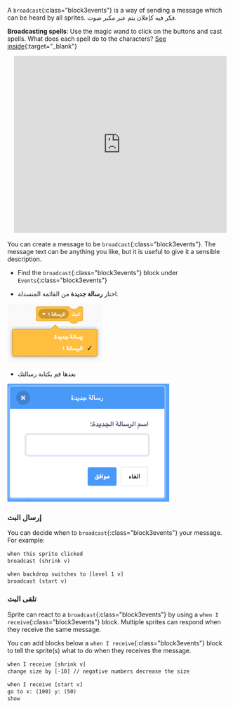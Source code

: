 A `broadcast`{:class="block3events"} is a way of sending a message which can be heard by all sprites. فكر فيه كإعلان يتم عبر مكبر صوت.

**Broadcasting spells**: Use the magic wand to click on the buttons and cast spells. What does each spell do to the characters? [See inside](https://scratch.mit.edu/projects/518413238/editor){:target="_blank"}

<div class="scratch-preview" style="margin-left: 15px;">
  <iframe allowtransparency="true" width="485" height="402" src="https://scratch.mit.edu/projects/embed/518413238/?autostart=false" frameborder="0"></iframe>
</div>

You can create a message to be `broadcast`{:class="block3events"}. The message text can be anything you like, but it is useful to give it a sensible description.

+ Find the `broadcast`{:class="block3events"} block under `Events`{:class="block3events"}

+ اختار **رسالة جديدة** من القائمة المنسدلة.

![broadcast block dropdown](images/broadcast-block.png)

+ بعدها قم بكتابة رسالتك

![Create a broadcast](images/new-broadcast.png)

### إرسال البث

You can decide when to `broadcast`{:class="block3events"} your message. For example:

```blocks3
when this sprite clicked
broadcast (shrink v)
```

```blocks3
when backdrop switches to [level 1 v]
broadcast (start v)
```

### تلقى البث

Sprite can react to a `broadcast`{:class="block3events"} by using a `when I receive`{:class="block3events"} block. Multiple sprites can respond when they receive the same message.

You can add blocks below a `when I receive`{:class="block3events"} block to tell the sprite(s) what to do when they receives the message.

```blocks3
when I receive [shrink v]
change size by [-10] // negative numbers decrease the size
```

```blocks3
when I receive [start v]
go to x: (100) y: (50)
show
```